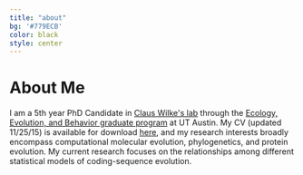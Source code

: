 ```yaml
---
title: "about"
bg: '#779ECB'
color: black
style: center
---
```


<span class="fa-stack subtlecircle" style="font-size:100px; background:rgba(218, 229, 241, 0.5)">
  <i class="fa fa-circle-thin fa-stack-2x"></i>
  <i class="fa fa-flask fa-stack-1x"></i>
</span>


# About Me


I am a 5th year PhD Candidate in [Claus Wilke's lab](http://wilkelab.org) through the [Ecology, Evolution, and Behavior graduate program](http://www.biosci.utexas.edu/graduate/eeb/) at UT Austin.
My CV (updated 11/25/15) is available for download [here](../files/CV_SJSpielman.pdf), and my research interests broadly encompass computational molecular evolution, phylogenetics, and protein evolution. 
My current research focuses on the relationships among different statistical models of coding-sequence evolution.